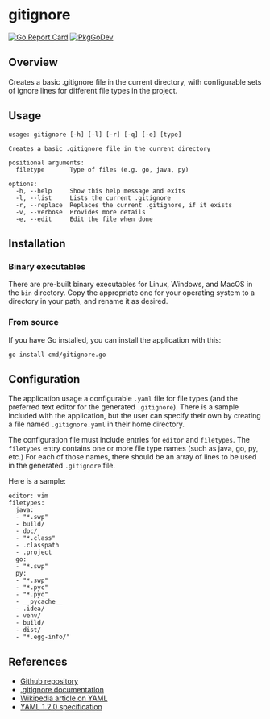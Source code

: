 # gitignore
[![Go Report Card](https://goreportcard.com/badge/github.com/philhanna/gitignore)][idGoReportCard]
[![PkgGoDev](https://pkg.go.dev/badge/github.com/philhanna/gitignore)][idPkgGoDev]

## Overview

Creates a basic .gitignore file in the current directory, with
configurable sets of ignore lines for different file types in
the project.

## Usage
```
usage: gitignore [-h] [-l] [-r] [-q] [-e] [type]

Creates a basic .gitignore file in the current directory

positional arguments:
  filetype       Type of files (e.g. go, java, py)

options:
  -h, --help     Show this help message and exits
  -l, --list     Lists the current .gitignore
  -r, --replace  Replaces the current .gitignore, if it exists
  -v, --verbose  Provides more details
  -e, --edit     Edit the file when done
```

## Installation

### Binary executables
There are pre-built binary executables for Linux, Windows, and MacOS in
the `bin` directory.  Copy the appropriate one for your operating system
to a directory in your path, and rename it as desired.

### From source
If you have Go installed, you can install the application with this:
```
go install cmd/gitignore.go
```



## Configuration

The application usage a configurable `.yaml` file for file types
(and the preferred text editor for the generated `.gitignore`).
There is a sample included with the application, but the user
can specify their own by creating a file named `.gitignore.yaml`
in their home directory.

The configuration file must include entries for `editor` and `filetypes`.
The `filetypes` entry contains one or more file type names (such as
java, go, py, etc.)  For each of those names, there should be an array
of lines to be used in the generated `.gitignore` file.

Here is a sample:

```
editor: vim
filetypes:
  java:
  - "*.swp"
  - build/
  - doc/
  - "*.class"
  - .classpath
  - .project
  go:
  - "*.swp"
  py:
  - "*.swp"
  - "*.pyc"
  - "*.pyo"
  - __pycache__
  - .idea/
  - venv/
  - build/
  - dist/
  - "*.egg-info/"

```

## References
- [Github repository](https://github.com/philhanna/gitignore)
- [.gitignore documentation](https://git-scm.com/docs/gitignore)
- [Wikipedia article on YAML](https://en.wikipedia.org/wiki/YAML)
- [YAML 1.2.0 specification](https://yaml.org/spec/1.2.0/)

[idGoReportCard]: https://goreportcard.com/report/github.com/philhanna/gitignore
[idPkgGoDev]: https://pkg.go.dev/github.com/philhanna/gitignore
